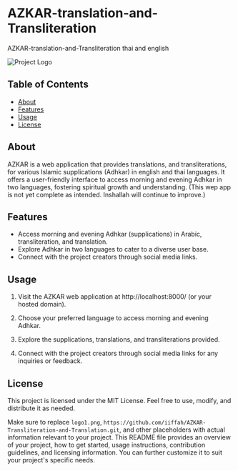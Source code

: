 # AZKAR-translation-and-Transliteration
 AZKAR-translation-and-Transliteration thai and english

![Project Logo](logo1.png) 

## Table of Contents

- [About](#about)
- [Features](#features)
- [Usage](#usage)
- [License](#license)

## About

AZKAR is a web application that provides translations, and transliterations,  for various Islamic supplications (Adhkar) in english and thai languages. It offers a user-friendly interface to access morning and evening Adhkar in two languages, fostering spiritual growth and understanding. (This wep app is not yet complete as intended. Inshallah will continue to improve.)

## Features

- Access morning and evening Adhkar (supplications) in Arabic, transliteration, and translation.
- Explore Adhkar in two languages to cater to a diverse user base.
- Connect with the project creators through social media links.

## Usage

1. Visit the AZKAR web application at http://localhost:8000/ (or your hosted domain).

2. Choose your preferred language to access morning and evening Adhkar.

3. Explore the supplications, translations, and transliterations provided.

4. Connect with the project creators through social media links for any inquiries or feedback.

## License

This project is licensed under the MIT License. Feel free to use, modify, and distribute it as needed.

Make sure to replace `logo1.png`, `https://github.com/iiffah/AZKAR-Transliteration-and-Translation.git`, and other placeholders with actual information relevant to your project. This README file provides an overview of your project, how to get started, usage instructions, contribution guidelines, and licensing information. You can further customize it to suit your project's specific needs.

